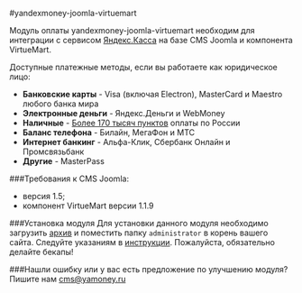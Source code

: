 #yandexmoney-joomla-virtuemart

Модуль оплаты yandexmoney-joomla-virtuemart необходим для интеграции с сервисом [Яндекс.Касса](http://kassa.yandex.ru/) на базе CMS Joomla и компонента VirtueMart. 

Доступные платежные методы, если вы работаете как юридическое лицо:
* **Банковские карты** -  Visa (включая Electron), MasterCard и Maestro любого банка мира
* **Электронные деньги** - Яндекс.Деньги и WebMoney
* **Наличные** - [Более 170 тысяч пунктов](https://money.yandex.ru/pay/doc.xml?id=526209) оплаты по России
* **Баланс телефона** - Билайн, МегаФон и МТС
* **Интернет банкинг** - Альфа-Клик, Сбербанк Онлайн и Промсвязьбанк
* **Другие** - MasterPass

###Требования к CMS Joomla:
* версия 1.5;
* компонент VirtueMart версии 1.1.9

###Установка модуля
Для установки данного модуля необходимо загрузить [архив](https://github.com/yandex-money/yandex-money-cms-joomla-mammuthus/archive/master.zip) и поместить папку `administrator` в корень вашего сайта. Следуйте указаниям в [инструкции](https://github.com/yandex-money/yandex-money-cms-joomla-mammuthus/raw/master/Joomla%20instruction.doc).
Пожалуйста, обязательно делайте бекапы!

###Нашли ошибку или у вас есть предложение по улучшению модуля?
Пишите нам cms@yamoney.ru
